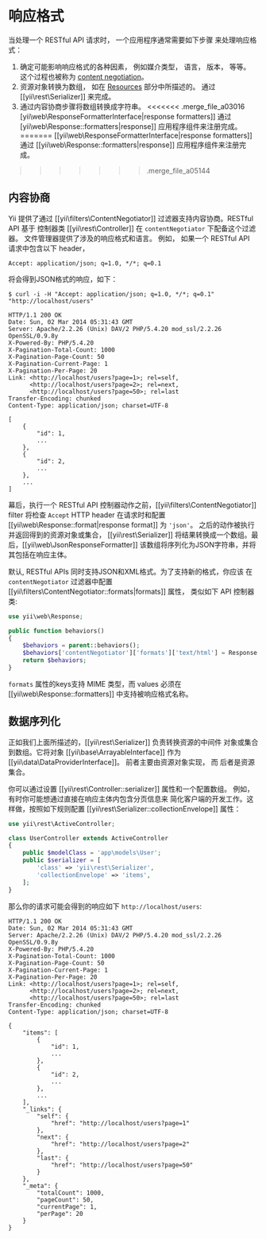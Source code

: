 响应格式
===================

当处理一个 RESTful API 请求时， 一个应用程序通常需要如下步骤
来处理响应格式：

1. 确定可能影响响应格式的各种因素， 例如媒介类型， 语言， 版本， 等等。
   这个过程也被称为 [content negotiation](http://en.wikipedia.org/wiki/Content_negotiation)。
2. 资源对象转换为数组， 如在 [Resources](rest-resources.md) 部分中所描述的。
   通过 [[yii\rest\Serializer]] 来完成。
3. 通过内容协商步骤将数组转换成字符串。
<<<<<<< .merge_file_a03016
   [yii\web\ResponseFormatterInterface|response formatters]] 通过
   [yii\web\Response::formatters|response]] 应用程序组件来注册完成。
=======
   [[yii\web\ResponseFormatterInterface|response formatters]] 通过
   [[yii\web\Response::formatters|response]] 应用程序组件来注册完成。
>>>>>>> .merge_file_a05144


## 内容协商 <span id="content-negotiation"></span>

Yii 提供了通过 [[yii\filters\ContentNegotiator]] 过滤器支持内容协商。RESTful API 基于
控制器类 [[yii\rest\Controller]] 在 `contentNegotiator` 下配备这个过滤器。
文件管理器提供了涉及的响应格式和语言。 例如， 如果一个 RESTful
API 请求中包含以下 header，

```
Accept: application/json; q=1.0, */*; q=0.1
```

将会得到JSON格式的响应，如下：

```
$ curl -i -H "Accept: application/json; q=1.0, */*; q=0.1" "http://localhost/users"

HTTP/1.1 200 OK
Date: Sun, 02 Mar 2014 05:31:43 GMT
Server: Apache/2.2.26 (Unix) DAV/2 PHP/5.4.20 mod_ssl/2.2.26 OpenSSL/0.9.8y
X-Powered-By: PHP/5.4.20
X-Pagination-Total-Count: 1000
X-Pagination-Page-Count: 50
X-Pagination-Current-Page: 1
X-Pagination-Per-Page: 20
Link: <http://localhost/users?page=1>; rel=self,
      <http://localhost/users?page=2>; rel=next,
      <http://localhost/users?page=50>; rel=last
Transfer-Encoding: chunked
Content-Type: application/json; charset=UTF-8

[
    {
        "id": 1,
        ...
    },
    {
        "id": 2,
        ...
    },
    ...
]
```

幕后，执行一个 RESTful API 控制器动作之前，[[yii\filters\ContentNegotiator]]
filter 将检查 `Accept` HTTP header 在请求时和配置 [[yii\web\Response::format|response format]]
为 `'json'`。 之后的动作被执行并返回得到的资源对象或集合，
[[yii\rest\Serializer]] 将结果转换成一个数组。最后，[[yii\web\JsonResponseFormatter]]
该数组将序列化为JSON字符串，并将其包括在响应主体。

默认, RESTful APIs 同时支持JSON和XML格式。为了支持新的格式，你应该
在 `contentNegotiator` 过滤器中配置 [[yii\filters\ContentNegotiator::formats|formats]] 属性，
类似如下 API 控制器类:

```php
use yii\web\Response;

public function behaviors()
{
    $behaviors = parent::behaviors();
    $behaviors['contentNegotiator']['formats']['text/html'] = Response::FORMAT_HTML;
    return $behaviors;
}
```

`formats` 属性的keys支持 MIME 类型，而 values 必须在 [[yii\web\Response::formatters]]
中支持被响应格式名称。


## 数据序列化 <span id="data-serializing"></span>

正如我们上面所描述的，[[yii\rest\Serializer]] 负责转换资源的中间件
对象或集合到数组。它将对象 [[yii\base\ArrayableInterface]] 作为
[[yii\data\DataProviderInterface]]。 前者主要由资源对象实现， 而
后者是资源集合。

你可以通过设置 [[yii\rest\Controller::serializer]] 属性和一个配置数组。
例如，有时你可能想通过直接在响应主体内包含分页信息来
简化客户端的开发工作。这样做，按照如下规则配置 [[yii\rest\Serializer::collectionEnvelope]] 
属性：

```php
use yii\rest\ActiveController;

class UserController extends ActiveController
{
    public $modelClass = 'app\models\User';
    public $serializer = [
        'class' => 'yii\rest\Serializer',
        'collectionEnvelope' => 'items',
    ];
}
```

那么你的请求可能会得到的响应如下 `http://localhost/users`:

```
HTTP/1.1 200 OK
Date: Sun, 02 Mar 2014 05:31:43 GMT
Server: Apache/2.2.26 (Unix) DAV/2 PHP/5.4.20 mod_ssl/2.2.26 OpenSSL/0.9.8y
X-Powered-By: PHP/5.4.20
X-Pagination-Total-Count: 1000
X-Pagination-Page-Count: 50
X-Pagination-Current-Page: 1
X-Pagination-Per-Page: 20
Link: <http://localhost/users?page=1>; rel=self,
      <http://localhost/users?page=2>; rel=next,
      <http://localhost/users?page=50>; rel=last
Transfer-Encoding: chunked
Content-Type: application/json; charset=UTF-8

{
    "items": [
        {
            "id": 1,
            ...
        },
        {
            "id": 2,
            ...
        },
        ...
    ],
    "_links": {
        "self": {
            "href": "http://localhost/users?page=1"
        },
        "next": {
            "href": "http://localhost/users?page=2"
        },
        "last": {
            "href": "http://localhost/users?page=50"
        }
    },
    "_meta": {
        "totalCount": 1000,
        "pageCount": 50,
        "currentPage": 1,
        "perPage": 20
    }
}
```
